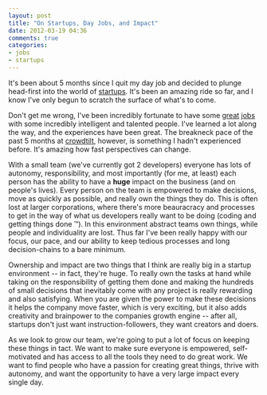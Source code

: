 ```yaml
---
layout: post
title: "On Startups, Day Jobs, and Impact"
date: 2012-03-19 04:36
comments: true
categories:
- jobs
- startups
---
```

It's been about 5 months since I quit my day job and decided to plunge
head-first into the world of [startups](https://www.crowdtilt.com).
It's been an amazing ride so far, and I know I've only begun to scratch
the surface of what's to come.

Don't get me wrong, I've been incredibly fortunate to have some
[great](https://www.readwriteweb.com/archives/webmailus_acquired_by_rackspace.php)
[jobs](http://www.siteworx.com) with some incredibly
intelligent and talented people.  I've learned
a lot along the way, and the experiences have been great.  The breakneck
pace of the past 5 months at [crowdtilt](https://www.crowdtilt.com), however,
is something I hadn't experienced before.  It's amazing how fast
perspectives can change.

With a small team (we've currently got 2 developers) everyone has lots
of autonomy, responsibility, and most importantly (for me, at least)
each person has the ability to have a **huge** impact on the business (and
on people's lives).  Every person on the team is empowered to make decisions,
move as quickly as possible, and really own the things they do.  This is often
lost at larger corporations, where there's more beauracracy and processes to
get in the way of what us developers really want to be doing (coding and
getting things done &trade;).  In this environment abstract teams own things,
while people and individuality are lost.  Thus far I've been really happy with
our focus, our pace, and our ability to keep tedious processes and long
decision-chains to a bare minimum.

Ownership and impact are two things that I think are really big in a startup
environment -- in fact, they're huge.  To really own the tasks at hand while 
taking on the responsibility of getting them done and making the hundreds of
small decisions that inevitably come with any project is really rewarding
and also satisfying.  When you are given the power to make these decisions
it helps the company move faster, which is very exciting, but it also adds
creativity and brainpower to the companies growth engine -- after all,
startups don't just want instruction-followers, they want creators and doers.

As we look to grow our team, we're going to put a lot of focus on keeping these
things in tact.  We want to make sure everyone is empowered, self-motivated and
has access to all the tools they need to do great work.  We want to find
people who have a passion for creating great things, thrive with autonomy, and
want the opportunity to have a very large impact every single day.
